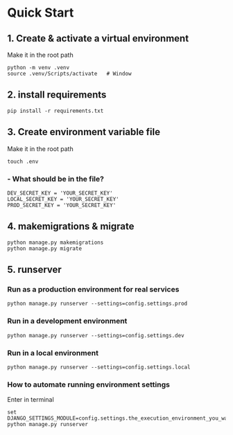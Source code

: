 # Quick Start
## 1. Create & activate a virtual environment
Make it in the root path
```
python -m venv .venv
source .venv/Scripts/activate   # Window
```
## 2. install requirements
```
pip install -r requirements.txt
```
## 3. Create environment variable file
Make it in the root path
```
touch .env
```
### - What should be in the file?
```
DEV_SECRET_KEY = 'YOUR_SECRET_KEY'
LOCAL_SECRET_KEY = 'YOUR_SECRET_KEY'
PROD_SECRET_KEY = 'YOUR_SECRET_KEY'
```
## 4. makemigrations & migrate
```
python manage.py makemigrations
python manage.py migrate
```
## 5. runserver
### Run as a production environment for real services
```
python manage.py runserver --settings=config.settings.prod
```
### Run in a development environment
```
python manage.py runserver --settings=config.settings.dev
```
### Run in a local environment
```
python manage.py runserver --settings=config.settings.local
```
### How to automate running environment settings
Enter in terminal
```
set DJANGO_SETTINGS_MODULE=config.settings.the_execution_environment_you_want
python manage.py runserver
```